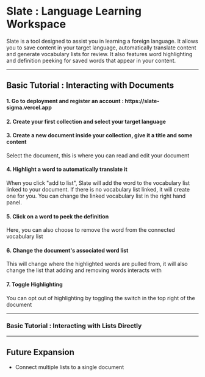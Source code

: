 <h1>Slate : Language Learning Workspace</h1>

<p>
Slate is a tool designed to assist you in learning a foreign language. It allows you to save content in your target language, automatically translate content and generate vocabulary lists for review. It also features word highlighting and definition peeking for saved words that appear in your content.
</p>

<hr/>

<h2>Basic Tutorial : Interacting with Documents</h2>

<h4>
1. Go to deployment and register an account : https://slate-sigma.vercel.app
</h4>
<h4>
2. Create your first collection and select your target language
</h4>
<h4>
3. Create a new document inside your collection, give it a title and some content
</h4>

<p>Select the document, this is where you can read and edit your document</p>
<h4>
4. Highlight a word to automatically translate it
</h4>

<p>When you click "add to list", Slate will add the word to the vocabulary list linked to your document. If there is no vocabulary list linked, it will create one for you. You can change the linked vocabulary list in the right hand panel.</p>

<h4>
5. Click on a word to peek the definition
</h4>
<p>
Here, you can also choose to remove the word from the connected vocabulary list
</p>

<h4>
6. Change the document's associated word list
</h4>
<p>This will change where the highlighted words are pulled from, it will also change the list that adding and removing words interacts with</p>

<h4>
7. Toggle Highlighting
</h4>
<p>You can opt out of highlighting by toggling the switch in the top right of the document</p>


<hr/>

<h3>Basic Tutorial : Interacting with Lists Directly</h3>



<hr/>
<h2>Future Expansion</h2>

* Connect multiple lists to a single document

